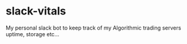 # slack-vitals

My personal slack bot to keep track of my Algorithmic trading servers uptime, storage etc...